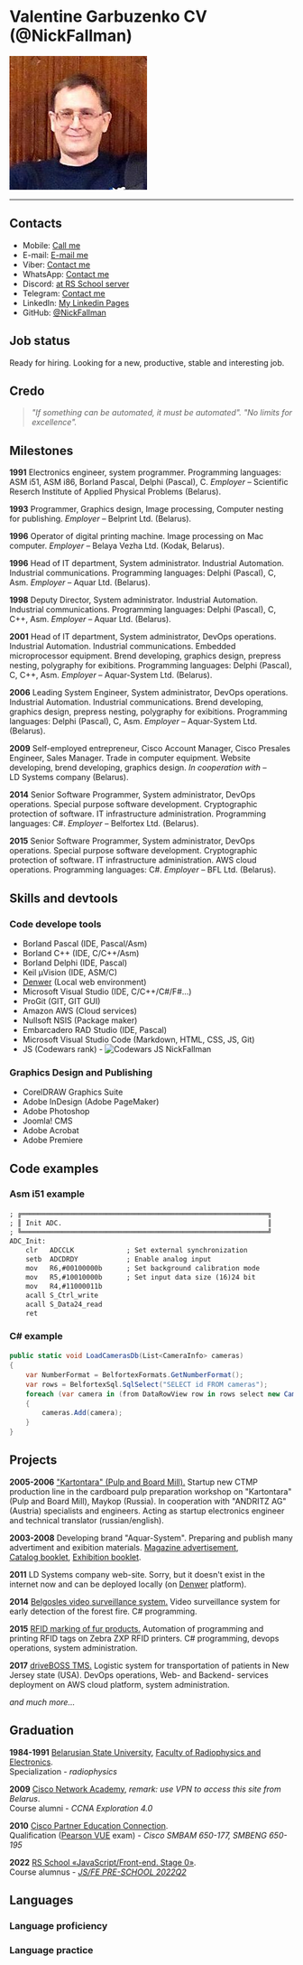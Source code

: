 # Valentine Garbuzenko CV (@NickFallman)

![My CV image](./assets/imgs/profile-photo.jpg)

***

## Contacts

* Mobile: [Call me](tel:+375297682306)
* E-mail: [E-mail me](mailto:nickf@tut.by)
* Viber: [Contact me](viber://chat?number=%2B375297682306)
* WhatsApp: [Contact me](https://wa.me/375297682306)
* Discord: [at RS School server](https://discordapp.com/users/516715744646660106)
* Telegram: [Contact me](https://t.me/nickfallman)
* LinkedIn: [My Linkedin Pages](https://www.linkedin.com/in/valentine-garbuzenko-46134341/)
* GitHub: [@NickFallman](https://github.com/nickfallman)

## Job status

Ready for hiring. Looking for a new, productive, stable and interesting job.

## Credo

>*"If something can be automated, it must be automated".*
>*"No limits for excellence".*

## Milestones

**1991** Electronics engineer, system programmer. Programming languages: ASM i51, ASM i86, Borland Pascal, Delphi (Pascal), C. *Employer* – Scientific Reserch Institute of Applied Physical Problems (Belarus).

**1993** Programmer, Graphics design, Image processing, Computer nesting for publishing. *Employer* – Belprint Ltd. (Belarus).

**1996** Operator of digital printing machine. Image processing on Mac computer. *Employer* – Belaya Vezha Ltd. (Kodak, Belarus).

**1996** Head of IT department, System administrator. Industrial Automation. Industrial communications. Programming languages: Delphi (Pascal), C, Asm. *Employer* – Aquar Ltd. (Belarus).

**1998** Deputy Director, System administrator. Industrial Automation. Industrial communications. Programming languages: Delphi (Pascal), C, C++, Asm. *Employer* – Aquar Ltd. (Belarus).

**2001** Head of IT department, System administrator, DevOps operations. Industrial Automation. Industrial communications. Embedded microprocessor equipment. Brend developing, graphics design, prepress nesting, polygraphy for exibitions. Programming languages: Delphi (Pascal), C, C++, Asm. *Employer* – Aquar-System Ltd. (Belarus).

**2006** Leading System Engineer, System administrator, DevOps operations. Industrial Automation. Industrial communications. Brend developing, graphics design, prepress nesting, polygraphy for exibitions. Programming languages: Delphi (Pascal), C, Asm. *Employer* – Aquar-System Ltd. (Belarus).

**2009** Self-employed entrepreneur, Cisco Account Manager, Cisco Presales Engineer, Sales Manager. Trade in computer equipment. Website developing, brend developing, graphics design. *In cooperation with* – LD Systems company (Belarus).

**2014** Senior Software Programmer, System administrator, DevOps operations. Special purpose software development. Cryptographic protection of software. IT infrastructure аdministration. Programming languages: C#. *Employer* – Belfortex Ltd. (Belarus).

**2015** Senior Software Programmer, System administrator, DevOps operations. Special purpose software development. Cryptographic protection of software. IT infrastructure аdministration. AWS cloud operations. Programming languages: C#. *Employer* – BFL Ltd. (Belarus).

## Skills and devtools

### Code develope tools

* Borland Pascal (IDE, Pascal/Asm)
* Borland C++ (IDE, C/C++/Asm)
* Borland Delphi (IDE, Pascal)
* Keil µVision (IDE, ASM/C)
* [Denwer](http://www.denwer.ru) (Local web environment)
* Microsoft Visual Studio (IDE, C/C++/C#/F#...)
* ProGit (GIT, GIT GUI)
* Amazon AWS (Cloud services)
* Nullsoft NSIS (Package maker)
* Embarcadero RAD Studio (IDE, Pascal)
* Microsoft Visual Studio Code (Markdown, HTML, CSS, JS, Git)
* JS (Codewars rank) - ![Codewars JS NickFallman](https://www.codewars.com/users/rsschool_NickFallman/badges/small)

### Graphics Design and Publishing

* CorelDRAW Graphics Suite
* Adobe InDesign (Adobe PageMaker)
* Adobe Photoshop
* Joomla! CMS
* Adobe Acrobat
* Adobe Premiere

## Code examples

### Asm i51 example

```assembler
; ╔═════════════════════════════════════════════════════════════╗
; ║ Init ADC.                                                   ║
; ╚═════════════════════════════════════════════════════════════╝
ADC_Init:
    clr   ADCCLK             ; Set external synchronization
    setb  ADCDRDY            ; Enable analog input
    mov   R6,#00100000b      ; Set background calibration mode
    mov   R5,#10010000b      ; Set input data size (16)24 bit
    mov   R4,#11000011b
    acall S_Ctrl_write
    acall S_Data24_read
    ret
```

### C# example

```C#
public static void LoadCamerasDb(List<CameraInfo> cameras)
{
    var NumberFormat = BelfortexFormats.GetNumberFormat();
    var rows = BelfortexSql.SqlSelect("SELECT id FROM cameras");
    foreach (var camera in (from DataRowView row in rows select new CameraInfo((int)row["id"], NumberFormat)))
    {
        cameras.Add(camera);
    }
}
```

## Projects

**2005-2006** ["Kartontara" (Pulp and Board Mill).](http://sftgroup.ru/en/about/enterprises/kartontara-eng/) Startup new CTMP production line in the cardboard pulp preparation workshop on "Kartontara" (Pulp and Board Mill), Maykop (Russia). In cooperation with "ANDRITZ AG" (Austria) specialists and engineers. Acting as startup electronics engineer and technical translator (russian/english).

**2003-2008** Developing brand "Aquar-System". Preparing and publish many advertiment and exibition materials. [Magazine advertisement](./assets/docs/zerno-mag-advertisement.pdf), [Catalog booklet](./assets/docs/2004-aquar-catalog-grinding.pdf), [Exhibition booklet](./assets/docs/expo2008-booklet-2page.pdf).

**2011** LD Systems company web-site. Sorry, but it doesn't exist in the internet now and can be deployed locally (on [Denwer](http://www.denwer.ru) platform).

**2014** [Belgosles video surveillance system.](http://strazh.by/) Video surveillance system for early detection of the forest fire. C# programming.

**2015** [RFID marking of fur products.](https://asklt.datamark.by/praca.html) Automation of programming and printing RFID tags on Zebra ZXP RFID printers. C# programming, devops operations, system administration.

**2017** [driveBOSS TMS.](https://www.drivebossllc.net/) Logistic system for transportation of patients in New Jersey state (USA). DevOps operations, Web- and Backend- services deployment on AWS cloud platform, system administration.

*and much more…*

## Graduation

**1984-1991** [Belarusian State University](https://bsu.by/), [Faculty of Radiophysics and Electronics](https://rfe.bsu.by/). <br>Specialization - *radiophysics*

**2009** [Cisco Network Academy](https://www.netacad.com/), *remark: use VPN to access this site from Belarus*. <br>Course alumni - *CCNA Exploration 4.0*

**2010** [Cisco Partner Education Connection](https://www.cisco.com/c/en/us/training-events.html). <br>Qualification ([Pearson VUE](https://home.pearsonvue.com/) exam) - *Cisco SMBAM 650-177, SMBENG 650-195*

**2022** [RS School «JavaScript/Front-end. Stage 0»](https://rs.school/js-stage0/). <br>Course alumnus - [*JS/FE PRE-SCHOOL 2022Q2*](https://app.rs.school/certificate/53jg8ulr)

## Languages

### Language proficiency

### Language practice
